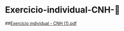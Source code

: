# Exercicio-individual-CNH-🚗
##[Exercício individual - CNH (1).pdf](https://github.com/Andre-Miguell/Exercicio-individual-CNH/files/8750303/Exercicio.individual.-.CNH.1.pdf)

